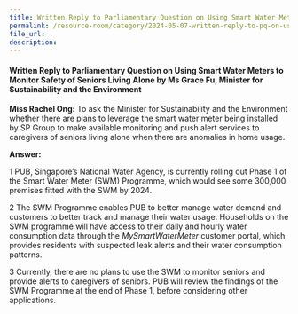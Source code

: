 ```yaml
---
title: Written Reply to Parliamentary Question on Using Smart Water Meters to Monitor Safety of Seniors Living Alone
permalink: /resource-room/category/2024-05-07-written-reply-to-pq-on-use-of-smart-water-meters
file_url:
description:
---
```

 
#### Written Reply to Parliamentary Question on Using Smart Water Meters to Monitor Safety of Seniors Living Alone by Ms Grace Fu, Minister for Sustainability and the Environment

**Miss Rachel Ong:** To ask the Minister for Sustainability and the Environment whether there are plans to leverage the smart water meter being installed by SP Group to make available monitoring and push alert services to caregivers of seniors living alone when there are anomalies in home usage.

**Answer:**

1 PUB, Singapore’s National Water Agency, is currently rolling out Phase 1 of the Smart Water Meter (SWM) Programme, which would see some 300,000 premises fitted with the SWM by 2024.
   
2 The SWM Programme enables PUB to better manage water demand and customers to better track and manage their water usage. Households on the SWM programme will have access to their daily and hourly water consumption data through the _MySmartWaterMeter_ customer portal, which provides residents with suspected leak alerts and their water consumption patterns.
   
3 Currently, there are no plans to use the SWM to monitor seniors and provide alerts to caregivers of seniors. PUB will review the findings of the SWM Programme at the end of Phase 1, before considering other applications.
